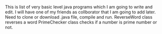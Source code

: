 This is list of very basic level java programs which I am going to write and edit.
I will have one of my friends as collborator that I am going to add later.
Need to clone or download .java file, compile and run.
ReverseWord class reverses a word
PrimeChecker class checks if a number is prime number or not.
